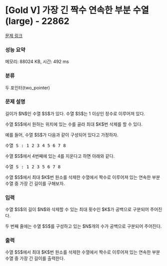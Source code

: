 # [Gold V] 가장 긴 짝수 연속한 부분 수열 (large) - 22862 

[문제 링크](https://www.acmicpc.net/problem/22862) 

### 성능 요약

메모리: 88024 KB, 시간: 492 ms

### 분류

두 포인터(two_pointer)

### 문제 설명

<p>길이가 $N$인 수열 $S$가 있다. 수열 $S$는 1 이상인 정수로 이루어져 있다.</p>

<p>수열 $S$에서 원하는 위치에 있는 수를 골라 최대 $K$번 삭제를 할 수 있다.</p>

<p>예를 들어, 수열 $S$가 다음과 같이 구성되어 있다고 가정하자.</p>

<pre>수열 S : 1 2 3 4 5 6 7 8</pre>

<p>수열 $S$에서 4번째에 있는 4를 지운다고 하면 아래와 같다.</p>

<pre>수열 S : 1 2 3 5 6 7 8 </pre>

<p>수열 $S$에서 최대 $K$번 원소를 삭제한 수열에서 짝수로 이루어져 있는 연속한 부분 수열 중 가장 긴 길이를 구해보자.</p>

### 입력 

 <p>수열 $S$의 길이 $N$와 삭제할 수 있는 최대 횟수인 $K$가 공백으로 구분되어 주어진다.</p>

<p>두 번째 줄에는 수열 $S$를 구성하고 있는 $N$개의 수가 공백으로 구분되어 주어진다.</p>

### 출력 

 <p>수열 $S$에서 최대 $K$번 원소를 삭제한 수열에서 짝수로 이루어져 있는 연속한 부분 수열 중 가장 긴 길이를 출력한다.</p>

